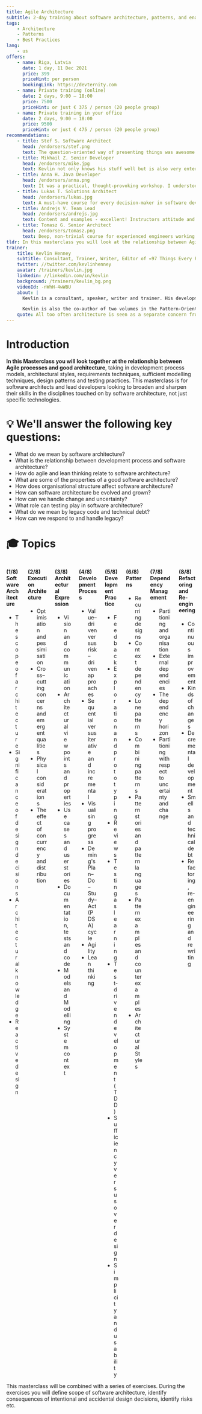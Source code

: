 ```yaml
---
title: Agile Architecture
subtitle: 2-day training about software architecture, patterns, and enabling engineering practices.
tags:
    - Architecture
    - Patterns
    - Best Practices
lang: 
    - us
offers:
    - name: Riga, Latvia
      date: 1 day, 11 Dec 2021
      price: 399
      priceHint: per person
      bookingLink: https://devternity.com
    - name: Private training (online)
      date: 2 days, 9:00 – 18:00
      price: 7500
      priceHint: or just € 375 / person (20 people group)
    - name: Private training in your office
      date: 2 days, 9:00 – 18:00
      price: 9500
      priceHint: or just € 475 / person (20 people group)
recommendations:
    - title: Stef S. Software Architect
      head: /endorsers/stef.png
      text: The question-oriented way of presenting things was awesome. Got a lot of food for thought. Thanks for the invaluable experience.
    - title: Mikhail Z. Senior Developer
      head: /endorsers/mike.jpg
      text: Kevlin not only knows his stuff well but is also very entertaining. Content and exercises were great. My team and I learned a lot.
    - title: Anna H. Java Developer
      head: /endorsers/anna.png
      text: It was a practical, thought-provoking workshop. I understood why our "ad-hoc" approach to architecture doesn't usually end up well. Made a gazillion of notes.  
    - title: Lukas T. Solutions Architect
      head: /endorsers/lukas.jpg
      text: A must-have course for every decision-maker in software development. Awesome points, great valuable content, positive energy, motivational. Excellent balance of listening and working in groups.
    - title: Andrejs V. Team Lead
      head: /endorsers/andrejs.jpg
      text: Content and examples - excellent! Instructors attitude and support - excellent!
    - title: Tomasz G. Senior Architect
      head: /endorsers/tomasz.png
      text: Deep, non-trivial course for experienced engineers working in large enterprises. Not for juniors, because the course requires a certain level of maturity.
tldr: In this masterclass you will look at the relationship between Agile processes and good architecture, taking in development process models, architectural styles, requirements techniques, sufficient modeling techniques, design patterns, and testing practices.
trainer:
    title: Kevlin Henney
    subtitle: Consultant, Trainer, Writer, Editor of «97 Things Every Programmer Should Know»
    twitter: //twitter.com/kevlinhenney
    avatar: /trainers/kevlin.jpg
    linkedin: //linkedin.com/in/kevlin
    background: /trainers/kevlin_bg.png
    videoId: -nWhH-4wWBU
    about: |
      Kevlin is a consultant, speaker, writer and trainer. His development interests are in patterns, programming, practice and process. He has been a columnist for a number of magazines and online publications including: The Register, Better Software, Java Report, CUJ, and C++ Report.

      Kevlin is also the co-author of two volumes in the Pattern-Oriented Software Architecture series: A Pattern Language for Distributed Computing and On Patterns and Pattern Languages. He also contributed to 97 Things Every Software Architect Should Know.
    quote: All too often architecture is seen as a separate concern from development process, whereas the two are intertwined — what you build is influenced by how you build it, and vice versa. How does architecture and agility get on? That's the point of the workshop. If you'd like to find out more, join this course!
---
```


# Introduction

**In this Masterclass you will look together at the relationship between Agile processes and good architecture**, taking in development process models, architectural styles, requirements techniques, sufficient modelling techniques, design patterns and testing practices. This masterclass is for software architects and lead developers looking to broaden and sharpen their skills in the disciplines touched on by software architecture, not just specific technologies. 


# 💡 We'll answer the following key questions:
- What do we mean by software architecture?
- What is the relationship between development process and software architecture?
- How do agile and lean thinking relate to software architecture?
- What are some of the properties of a good software architecture?
- How does organisational structure affect software architecture?
- How can software architecture be evolved and grown?
- How can we handle change and uncertainty?
- What role can testing play in software architecture?
- What do we mean by legacy code and technical debt?
- How can we respond to and handle legacy?
 

# 🎓 Topics

<div class="columns is-multiline">

<div class="column is-half">

#### (1/8) Software Architecture
- The scope of architecture
- Significance of design decisions
- Architectural knowledge
- Reactive design
 
</div>

<div class="column is-half">

#### (2/8) Execution Architecture
- Optimisation and pessimisation
- Cross–cutting concerns and emergent qualities
- Physical considerations
- The effect of concurrency and distribution

</div>

<div class="column is-half">

#### (3/8) Architectural Expression
- Vision and communication
- Architectural viewpoints and properties
- Use cases and user stories
- Documentation, tests and code
- Models and Modelling
- System context

</div>

<div class="column is-half">

#### (4/8) Development Process
- Value–driven versus risk–driven approaches
- Sequential versus iterative and incremental
- Visualising progress
- Deming's Plan–Do–Study–Act (PDSA) cycle
- Agility
- Lean thinking

</div>

<div class="column is-half">

#### (5/8) Development Practice
- Feedback
- Exploration and prototyping
- Reviews
- Testing as learning
- Test-driven development (TDD)
- Sufficiency versus overdesign
- Simplicity and usability 

</div>

<div class="column is-half">

#### (6/8) Patterns
- Recurring designs
- Context dependency
- Lone patterns
- Combining patterns
- Pattern stories and pattern languages
- Pattern examples and counterexamples
- Architectural Styles

</div>

<div class="column is-half">

#### (7/8) Dependency Management
- Partitioning and organisation
- External dependencies
- The dependency horizon
- Partitioning with respect to uncertainty and change

</div>

<div class="column is-half">

#### (8/8) Refactoring and Re-engineering
- Continuous improvement
- Kinds of changes
- Decremental development
- Smells and technical debt
- Refactoring, re-engineering and rewriting

</div>

</div>

<div class="notification is-info is-light">
This masterclass will be combined with a series of exercises. During the exercises you will define scope of software architecture, identify consequences of intentional and accidental design decisions, identify risks etc.
</div>
